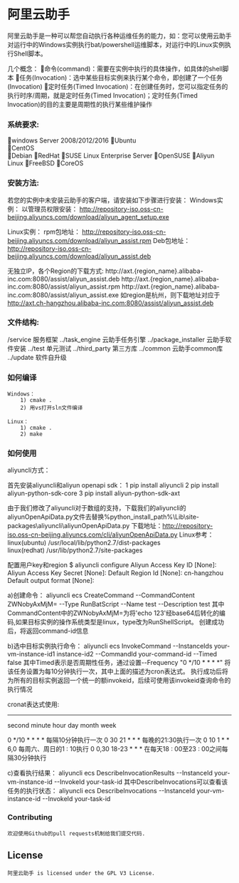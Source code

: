 # 阿里云助手

阿里云助手是一种可以帮您自动执行各种运维任务的能力，如：您可以使用云助手对运行中的Windows实例执行bat/powershell运维脚本，对运行中的Linux实例执行Shell脚本。

几个概念：
命令(command)：需要在实例中执行的具体操作，如具体的shell脚本
任务(Invocation)：选中某些目标实例来执行某个命令，即创建了一个任务(Invocation)
定时任务(Timed Invocation)：在创建任务时，您可以指定任务的执行时序/周期，就是定时任务(Timed Invocation)；定时任务(Timed Invocation)的目的主要是周期性的执行某些维护操作

### 系统要求:

windows Server 2008/2012/2016
Ubuntu   
CentOS  
Debian
RedHat
SUSE Linux Enterprise Server
OpenSUSE
Aliyun Linux
FreeBSD
CoreOS

### 安装方法:
若您的实例中未安装云助手的客户端，请安装如下步骤进行安装：
Windows实例：
以管理员权限安装：
    http://repository-iso.oss-cn-beijing.aliyuncs.com/download/aliyun_agent_setup.exe

Linux实例：
rpm包地址：
    http://repository-iso.oss-cn-beijing.aliyuncs.com/download/aliyun_assist.rpm
Deb包地址：
    http://repository-iso.oss-cn-beijing.aliyuncs.com/download/aliyun_assist.deb
		
无独立IP，各个Region的下载方式:
  http://axt.{region_name}.alibaba-inc.com:8080/assist/aliyun_assist.deb
  http://axt.{region_name}.alibaba-inc.com:8080/assist/aliyun_assist.rpm
  http://axt.{region_name}.alibaba-inc.com:8080/assist/aliyun_assist.exe
如region是杭州，则下载地址对应于 http://axt.ch-hangzhou.alibaba-inc.com:8080/assist/aliyun_assist.deb

### 文件结构:

  /service  服务框架
../task_engine 云助手任务引擎
../package_installer 云助手软件安装
../test  单元测试
../third_party 第三方库
../common 云助手common库
../update 软件自升级
	
### 如何编译
    Windows：
		1) cmake .
		2) 用vs打开sln文件编译
		
    Linux：
		1) cmake .
		2) make
		

### 如何使用

  aliyuncli方式：
 
  首先安装aliyuncli和aliyun openapi sdk：
1 pip install aliyuncli
2 pip install aliyun-python-sdk-core
3 pip install aliyun-python-sdk-axt
	
由于我们修改了aliyuncli对于数组的支持，下载我们的aliyuncli的aliyunOpenApiData.py文件去替换%python_install_path%\Lib\site-packages\aliyuncli\aliyunOpenApiData.py
  下载地址：http://repository-iso.oss-cn-beijing.aliyuncs.com/cli/aliyunOpenApiData.py
  Linux参考：
  linux(ubuntu)
    /usr/local/lib/python2.7/dist-packages   
  linux(redhat)
    /usr/lib/python2.7/site-packages
	
  配置用户key和region
$ aliyuncli configure
Aliyun Access Key ID [None]: <Your aliyun access key id>
Aliyun Access Key Secret [None]: <Your aliyun access key secret>
Default Region Id [None]: cn-hangzhou
Default output format [None]: 

a)创建命令：
  aliyuncli ecs CreateCommand --CommandContent ZWNobyAxMjM= --Type RunBatScript --Name test --Description test
其中 CommandContent中的ZWNobyAxMjM=为将'echo 123'经base64后转化的编码,如果目标实例的操作系统类型是linux，type改为RunShellScript。
创建成功后，将返回command-id信息


b)选中目标实例执行命令：
  aliyuncli ecs InvokeCommand --InstanceIds  your-vm-instance-id1 instance-id2 --CommandId your-command-id --Timed false
其中Timed表示是否周期性任务，通过设置--Frequency "0 */10 * * * *" 将该任务设置为每10分钟执行一次，其中上面的描述为cron表达式。
执行成功后将为所有的目标实例返回一个统一的额invokeid，后续可使用该invokeid查询命令的执行情况

cronat表达式使用:
*       *      *    *   *      *
second minute hour day month week

0 */10 * * * *  每隔10分钟执行一次
0 30 21 * * * 每晚的21:30执行一次
0 10 1 * * 6,0 每周六、周日的1 : 10执行
0 0,30 18-23 * * * 在每天18 : 00至23 : 00之间每隔30分钟执行

c)查看执行结果：
  aliyuncli ecs DescribeInvocationResults --InstanceId your-vm-instance-id --InvokeId your-task-id
其中DescribeInvocations可以查看该任务的执行状态：
  aliyuncli ecs DescribeInvocations --InstanceId your-vm-instance-id --InvokeId your-task-id
	

### Contributing

    欢迎使用Github的pull requests机制给我们提交代码.

## License

    阿里云助手 is licensed under the GPL V3 License.